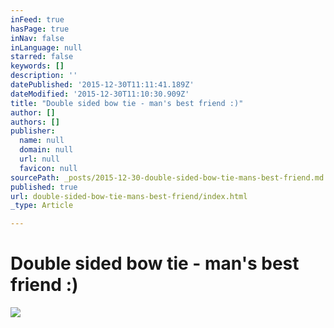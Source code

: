 ```yaml
---
inFeed: true
hasPage: true
inNav: false
inLanguage: null
starred: false
keywords: []
description: ''
datePublished: '2015-12-30T11:11:41.189Z'
dateModified: '2015-12-30T11:10:30.909Z'
title: "Double sided bow tie - man's best friend :)"
author: []
authors: []
publisher:
  name: null
  domain: null
  url: null
  favicon: null
sourcePath: _posts/2015-12-30-double-sided-bow-tie-mans-best-friend.md
published: true
url: double-sided-bow-tie-mans-best-friend/index.html
_type: Article

---
```

# Double sided bow tie - man's best friend :)
![](https://the-grid-user-content.s3-us-west-2.amazonaws.com/5d2de03d-2968-4f81-9c06-d38b832aacfd.jpg)